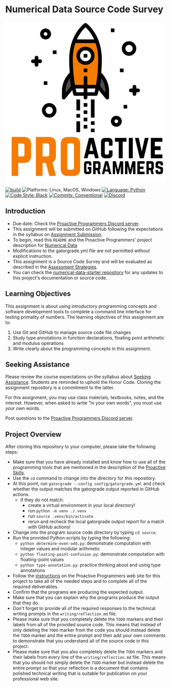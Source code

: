 # Numerical Data Source Code Survey

![Proactive Programmers](.github/images/Square-Proactive-Programmers-Logo.svg)

[![build](../../actions/workflows/build.yml/badge.svg)](../../actions/)
![Platforms: Linux, MacOS, Windows](https://img.shields.io/badge/Platform-Linux%20%7C%20MacOS%20%7C%20Windows-blue.svg)
[![Language: Python](https://img.shields.io/badge/Language-Python-blue.svg)](https://www.python.org/)
[![Code Style: Black](https://img.shields.io/badge/Code%20Style-Black-blue.svg)](https://github.com/psf/black)
[![Commits: Conventional](https://img.shields.io/badge/Commits-Conventional-blue.svg)](https://www.conventionalcommits.org/en/v1.0.0/)
[![Discord](https://img.shields.io/discord/872320492936257537?logo=discord)](https://discord.gg/kjah8MFYbR)

## Introduction

- Due date: Check the [Proactive Programmers Discord
server](https://discord.gg/kjah8MFYbR).
- This assignment will be submitted on GitHub following
the expectations in the syllabus on
[Assignment Submission](https://github.com/allegheny-college-cmpsc-101-fall-2023/course-materials#assignment-submission).
- To begin, read this `README` and the Proactive Programmers' project
description for
[Numerical Data](https://proactiveprogrammers.com/data-abstraction/source-code-surveys/numerical-data/)
- Modifications to the gatorgrade.yml file are not permitted without explicit instruction.
- This assignment is a Source Code Survey and will be evaluated as
described in the
[Assessment Strategies](https://proactiveprogrammers.com/proactive-learning/assessment-strategy/#source-code-surveys).
- You can check the
[numerical-data-starter repository](https://github.com/allegheny-college-cmpsc-101-fall-2023/numerical-data-starter)
for any updates to this project's documentation or
source code.

## Learning Objectives

This assignment is about using introductory programming concepts and
software development
tools to complete a command line interface for testing primality
of numbers. The learning objectives of this assignment are to:

1. Use Git and GitHub to manage source code file changes
2. Study type annotations in function declarations, floating point arithmetic
   and modulus operations
4. Write clearly about the programming concepts in this assignment.

## Seeking Assistance

Please review the course expectations on the syllabus about
[Seeking Assistance](https://github.com/allegheny-college-cmpsc-101-fall-2023/course-materials#seeking-assistance).
Students are reminded
to uphold the Honor Code. Cloning the assignment repository is a
commitment to the latter.

For this assignment, you may use class materials, textbooks, notes, and the
internet. However,
when asked to write "in your own words", you must use _your own_ words.

Post questions to the [Proactive Programmers Discord server](https://discord.gg/kjah8MFYbR).

## Project Overview

After cloning this repository to your computer, please take the following
steps:

- Make sure that you have already installed and know how to use all of the
  programming tools that are mentioned in the description of the [Proactive
  Skills](https://proactiveprogrammers.com/proactive-skills/technical-skills/introduction-technical-skills/).
- Use the `cd` command to change into the directory for this repository.
- At this point, run `gatorgrade --config config/gatorgrade.yml` and check whether
the output matches the gatorgrade output reported in GitHub actions.
  - if they do not match:
    - create a virtual environment in your local directory!
    - run `python -m venv ./.venv`
    - run `source .venv/bin/activate`
    - rerun and recheck the local gatorgrade output report for a match with GitHub actions!
- Change into the program source code directory by typing `cd source`.
- Run the provided Python scripts by typing the following:
  - `python determine-even-odd.py`: demonstrate computation with integer values and modular arithmetic
  - `python floating-point-confusion.py`: demonstrate computation with floating-point values
  - `python type-annotation.py`: practice thinking about and using type annotations
- Follow the
  [instructions](https://proactiveprogrammers.com/data-abstraction/source-code-surveys/numerical-data/)
  on the Proactive Programmers web site for this project
  to take all of the needed steps and to complete all of the required
  deliverables.
- Confirm that the programs are producing the expected output.
- Make sure that you can explain why the programs produce the output that they do.
- Don't forget to provide all of the required responses to the technical writing
  prompts in the `writing/reflection.md` file.
- Please make sure that you completely delete the `TODO` markers and their
  labels from all of the provided source code. This means that instead of only
  deleting the `TODO` marker from the code you should instead delete the `TODO`
  marker and the entire prompt and then add your own comments to demonstrate
  that you understand all of the source code in this project.
- Please make sure that you also completely delete the `TODO` markers and their
  labels from every line of the `writing/reflection.md` file. This means that
  you should not simply delete the `TODO` marker but instead delete the entire
  prompt so that your reflection is a document that contains polished technical
  writing that is suitable for publication on your professional web site.
